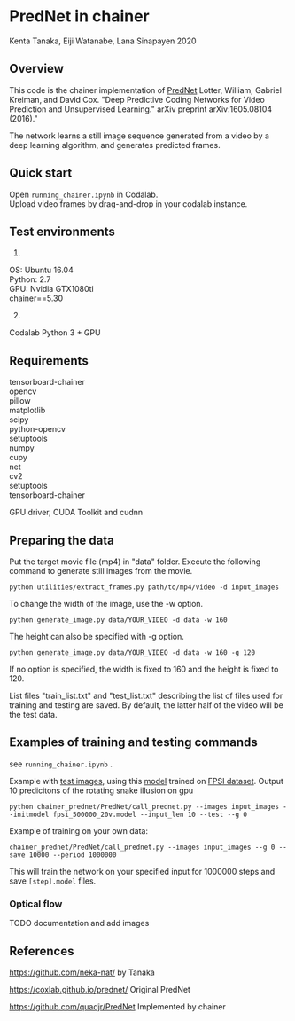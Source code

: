 # PredNet in chainer

Kenta Tanaka, Eiji Watanabe, Lana Sinapayen 2020


## Overview

This code is the chainer implementation of [PredNet](http://arxiv.org/abs/1605.08104) Lotter, William, Gabriel Kreiman, and David Cox. "Deep Predictive Coding Networks for Video Prediction and Unsupervised Learning." arXiv preprint arXiv:1605.08104 (2016)."

The network learns a still image sequence generated from a video by a deep learning algorithm, and generates predicted frames.

## Quick start
Open `running_chainer.ipynb` in Codalab.  
Upload video frames by drag-and-drop in your codalab instance.


## Test environments

1.
OS: Ubuntu 16.04  
Python: 2.7  
GPU: Nvidia GTX1080ti  
chainer==5.30  

2.
Codalab Python 3 + GPU

## Requirements

tensorboard-chainer  
opencv  
pillow  
matplotlib  
scipy  
python-opencv  
setuptools  
numpy  
cupy  
net  
cv2  
setuptools  
tensorboard-chainer

GPU driver, CUDA Toolkit and cudnn



## Preparing the data

Put the target movie file (mp4) in "data" folder.
Execute the following command to generate still images from the movie.

`python utilities/extract_frames.py path/to/mp4/video -d input_images`

To change the width of the image, use the -w option.

`python generate_image.py data/YOUR_VIDEO -d data -w 160`

The height can also be specified with -g option.

`python generate_image.py data/YOUR_VIDEO -d data -w 160 -g 120`

If no option is specified, the width is fixed to 160 and the height is fixed to 120.

List files "train_list.txt" and "test_list.txt" describing the list of files used for training and testing are saved.
By default, the latter half of the video will be the test data.


## Examples of training and testing commands

see `running_chainer.ipynb` .

Example with [test images](https://figshare.com/articles/Test_data/5483680), using this [model](https://figshare.com/articles/Sample_Weight_Model_Front_Psychol_15_March_2018_/11931222) trained on [FPSI dataset](https://figshare.com/articles/Training_data/5483668). Output 10 predicitons of the rotating snake illusion on gpu

`python chainer_prednet/PredNet/call_prednet.py --images input_images --initmodel fpsi_500000_20v.model --input_len 10 --test --g 0`

Example of training on your own data:

`chainer_prednet/PredNet/call_prednet.py --images input_images --g 0 --save 10000 --period 1000000` 

This will train the network on your specified input for 1000000 steps and save `[step].model` files.

### Optical flow

TODO documentation and add images

## References

https://github.com/neka-nat/ by Tanaka

https://coxlab.github.io/prednet/ Original PredNet

https://github.com/quadjr/PredNet Implemented by chainer



